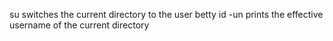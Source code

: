 su switches the current directory to the user betty
id -un prints the effective username of the current directory

